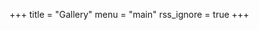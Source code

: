 +++
title = "Gallery"
menu = "main"
rss_ignore = true
+++

<head>
    <meta name="viewport" content="user-scalable=no, width=device-width, initial-scale=1, maximum-scale=1">
    <script type="text/javascript" src="https://cdn.jsdelivr.net/npm/jquery@3.3.1/dist/jquery.min.js"></script>
    <link href="https://cdn.jsdelivr.net/npm/nanogallery2@3/dist/css/nanogallery2.min.css" rel="stylesheet"
        type="text/css">
    <script type="text/javascript"
        src="https://cdn.jsdelivr.net/npm/nanogallery2@3/dist/jquery.nanogallery2.min.js"></script>
</head>

<div id="nanogallery2"
    data-nanogallery2 = '{ 
"viewerTools":     {
        "topLeft":    "pageCounter",
        "topRight":   "fullscreenButton, downloadButton, closeButton"
      },
      "thumbnailWidth":   "auto",
  	  "thumbnailHeight":  400,
      "thumbnailLabel":     { "display": false },
     "galleryMosaic" :   [
          { "c": 1, "r": 1, "w": 2, "h": 2 },
          { "c": 3, "r": 1, "w": 1, "h": 1 },
          { "c": 3, "r": 2, "w": 1, "h": 1 },
          { "c": 1, "r": 3, "w": 1, "h": 1 },
          { "c": 3, "r": 3, "w": 2, "h": 1 }
      ],
      "thumbnailDisplayOutsideScreen": false,
      "thumbnailBorderHorizontal": 0,
      "thumbnailBorderVertical": 0,
      "slideshowDelay": 500,
      "imageTransition": "swipe2"
    }'
  >
      <a href="/images/gallery/2024/28.jpg.webp" data-ngthumb="/images/gallery/2024/28-thumb.jpg.webp"></a>
      <a href="/images/gallery/2024/27.jpg.webp" data-ngthumb="/images/gallery/2024/27-thumb.jpg.webp"></a>
      <a href="/images/gallery/2024/26.jpg.webp" data-ngthumb="/images/gallery/2024/26-thumb.jpg.webp"></a>
      <a href="/images/gallery/2024/25.jpg.webp" data-ngthumb="/images/gallery/2024/25-thumb.jpg.webp"></a>
      <a href="/images/gallery/2024/24.jpg.webp" data-ngthumb="/images/gallery/2024/24-thumb.jpg.webp"></a>
      <a href="/images/gallery/2024/23.jpg.webp" data-ngthumb="/images/gallery/2024/23-thumb.jpg.webp"></a>
      <a href="/images/gallery/2024/22.jpg.webp" data-ngthumb="/images/gallery/2024/22-thumb.jpg.webp"></a>
      <a href="/images/gallery/2024/21.jpg.webp" data-ngthumb="/images/gallery/2024/21-thumb.jpg.webp"></a>
      <a href="/images/gallery/2024/20.jpg.webp" data-ngthumb="/images/gallery/2024/20-thumb.jpg.webp"></a>
      <a href="/images/gallery/2024/19.jpg.webp" data-ngthumb="/images/gallery/2024/19-thumb.jpg.webp"></a>
      <a href="/images/gallery/2024/18.jpg.webp" data-ngthumb="/images/gallery/2024/18-thumb.jpg.webp"></a>
      <a href="/images/gallery/2024/17.jpg.webp" data-ngthumb="/images/gallery/2024/17-thumb.jpg.webp"></a>
      <a href="/images/gallery/2024/16.jpg.webp" data-ngthumb="/images/gallery/2024/16-thumb.jpg.webp"></a>
      <a href="/images/gallery/2024/15.jpg.webp" data-ngthumb="/images/gallery/2024/15-thumb.jpg.webp"></a>
      <a href="/images/gallery/2024/14.jpg.webp" data-ngthumb="/images/gallery/2024/14-thumb.jpg.webp"></a>
      <a href="/images/gallery/2024/13.jpg.webp" data-ngthumb="/images/gallery/2024/13-thumb.jpg.webp"></a>
      <a href="/images/gallery/2024/12.jpg.webp" data-ngthumb="/images/gallery/2024/12-thumb.jpg.webp"></a>
      <a href="/images/gallery/2024/11.jpg.webp" data-ngthumb="/images/gallery/2024/11-thumb.jpg.webp"></a>
      <a href="/images/gallery/2024/10.jpg.webp" data-ngthumb="/images/gallery/2024/10-thumb.jpg.webp"></a>
      <a href="/images/gallery/2024/9.jpg.webp" data-ngthumb="/images/gallery/2024/9-thumb.jpg.webp"></a>
      <a href="/images/gallery/2024/8.jpg.webp" data-ngthumb="/images/gallery/2024/8-thumb.jpg.webp"></a>
      <a href="/images/gallery/2024/7.jpg.webp" data-ngthumb="/images/gallery/2024/7-thumb.jpg.webp"></a>
      <a href="/images/gallery/2024/6.jpg.webp" data-ngthumb="/images/gallery/2024/6-thumb.jpg.webp"></a>
      <a href="/images/gallery/2024/5.jpg.webp" data-ngthumb="/images/gallery/2024/5-thumb.jpg.webp"></a>
      <a href="/images/gallery/2024/4.jpg.webp" data-ngthumb="/images/gallery/2024/4-thumb.jpg.webp"></a>
      <a href="/images/gallery/2024/3.jpg.webp" data-ngthumb="/images/gallery/2024/3-thumb.jpg.webp"></a>
      <a href="/images/gallery/2024/2.jpg.webp" data-ngthumb="/images/gallery/2024/2-thumb.jpg.webp"></a>
      <a href="/images/gallery/2024/1.jpg.webp" data-ngthumb="/images/gallery/2024/1-thumb.jpg.webp"></a>
      <a href="/images/gallery/2023/44.jpg.webp" data-ngthumb="/images/gallery/2023/44-thumb.jpg.webp"></a>
      <a href="/images/gallery/2023/43.jpg.webp" data-ngthumb="/images/gallery/2023/43-thumb.jpg.webp"></a>
      <a href="/images/gallery/2023/42.jpg.webp" data-ngthumb="/images/gallery/2023/42-thumb.jpg.webp"></a>
      <a href="/images/gallery/2023/41.jpg.webp" data-ngthumb="/images/gallery/2023/41-thumb.jpg.webp"></a>
      <a href="/images/gallery/2023/40.jpg.webp" data-ngthumb="/images/gallery/2023/40-thumb.jpg.webp"></a>
      <a href="/images/gallery/2023/39.jpg.webp" data-ngthumb="/images/gallery/2023/39-thumb.jpg.webp"></a>
      <a href="/images/gallery/2023/38.jpg.webp" data-ngthumb="/images/gallery/2023/38-thumb.jpg.webp"></a>
      <a href="/images/gallery/2023/37.jpg.webp" data-ngthumb="/images/gallery/2023/37-thumb.jpg.webp"></a>
      <a href="/images/gallery/2023/36.jpg.webp" data-ngthumb="/images/gallery/2023/36-thumb.jpg.webp"></a>
      <a href="/images/gallery/2023/35.jpg.webp" data-ngthumb="/images/gallery/2023/35-thumb.jpg.webp"></a>
      <a href="/images/gallery/2023/34.jpg.webp" data-ngthumb="/images/gallery/2023/34-thumb.jpg.webp"></a>
      <a href="/images/gallery/2023/33.jpg.webp" data-ngthumb="/images/gallery/2023/33-thumb.jpg.webp"></a>
      <a href="/images/gallery/2023/32.jpg.webp" data-ngthumb="/images/gallery/2023/32-thumb.jpg.webp"></a>
      <a href="/images/gallery/2023/31.jpg.webp" data-ngthumb="/images/gallery/2023/31-thumb.jpg.webp"></a>
      <a href="/images/gallery/2023/30.jpg.webp" data-ngthumb="/images/gallery/2023/30-thumb.jpg.webp"></a>
      <a href="/images/gallery/2023/29.jpg.webp" data-ngthumb="/images/gallery/2023/29-thumb.jpg.webp"></a>
      <a href="/images/gallery/2023/28.jpg.webp" data-ngthumb="/images/gallery/2023/28-thumb.jpg.webp"></a>
      <a href="/images/gallery/2023/27.jpg.webp" data-ngthumb="/images/gallery/2023/27-thumb.jpg.webp"></a>
      <a href="/images/gallery/2023/26.jpg.webp" data-ngthumb="/images/gallery/2023/26-thumb.jpg.webp"></a>
      <a href="/images/gallery/2023/24.jpg.webp" data-ngthumb="/images/gallery/2023/24-thumb.jpg.webp"></a>
      <a href="/images/gallery/2023/25.jpg.webp" data-ngthumb="/images/gallery/2023/25-thumb.jpg.webp"></a>
      <a href="/images/gallery/2023/9.jpg.webp" data-ngthumb="/images/gallery/2023/9-thumb.jpg.webp"></a>
      <a href="/images/gallery/2023/8.jpg.webp" data-ngthumb="/images/gallery/2023/8-thumb.jpg.webp"></a>
      <a href="/images/gallery/2023/7.jpg.webp" data-ngthumb="/images/gallery/2023/7-thumb.jpg.webp"></a>
      <a href="/images/gallery/2023/6.jpg.webp" data-ngthumb="/images/gallery/2023/6-thumb.jpg.webp"></a>
      <a href="/images/gallery/2023/5.jpg.webp" data-ngthumb="/images/gallery/2023/5-thumb.jpg.webp"></a>
      <a href="/images/gallery/2023/4.jpg.webp" data-ngthumb="/images/gallery/2023/4-thumb.jpg.webp"></a>
      <a href="/images/gallery/2023/3.jpg.webp" data-ngthumb="/images/gallery/2023/3-thumb.jpg.webp"></a>
      <a href="/images/gallery/2023/2.jpg.webp" data-ngthumb="/images/gallery/2023/2-thumb.jpg.webp"></a>
      <a href="/images/gallery/2023/1.jpg.webp" data-ngthumb="/images/gallery/2023/1-thumb.jpg.webp"></a>
      <a href="/images/gallery/2023/10.jpg.webp" data-ngthumb="/images/gallery/2023/10-thumb.jpg.webp"></a>
      <a href="/images/gallery/2023/11.jpg.webp" data-ngthumb="/images/gallery/2023/11-thumb.jpg.webp"></a>
      <a href="/images/gallery/2023/12.jpg.webp" data-ngthumb="/images/gallery/2023/12-thumb.jpg.webp"></a>
      <a href="/images/gallery/2023/13.jpg.webp" data-ngthumb="/images/gallery/2023/13-thumb.jpg.webp"></a>
      <a href="/images/gallery/2023/14.jpg.webp" data-ngthumb="/images/gallery/2023/14-thumb.jpg.webp"></a>
      <a href="/images/gallery/2023/15.jpg.webp" data-ngthumb="/images/gallery/2023/15-thumb.jpg.webp"></a>
      <a href="/images/gallery/2023/16.jpg.webp" data-ngthumb="/images/gallery/2023/16-thumb.jpg.webp"></a>
      <a href="/images/gallery/2023/17.jpg.webp" data-ngthumb="/images/gallery/2023/17-thumb.jpg.webp"></a>
      <a href="/images/gallery/2023/18.jpg.webp" data-ngthumb="/images/gallery/2023/18-thumb.jpg.webp"></a>
      <a href="/images/gallery/2023/19.jpg.webp" data-ngthumb="/images/gallery/2023/19-thumb.jpg.webp"></a>
      <a href="/images/gallery/2023/20.jpg.webp" data-ngthumb="/images/gallery/2023/20-thumb.jpg.webp"></a>
      <a href="/images/gallery/2023/21.jpg.webp" data-ngthumb="/images/gallery/2023/21-thumb.jpg.webp"></a>
      <a href="/images/gallery/2023/22.jpg.webp" data-ngthumb="/images/gallery/2023/22-thumb.jpg.webp"></a>
      <a href="/images/gallery/2023/23.jpg.webp" data-ngthumb="/images/gallery/2023/23-thumb.jpg.webp"></a>
      <a href="/images/gallery/2021/1.jpg.webp" data-ngthumb="/images/gallery/2021/1-thumb.jpg.webp"></a>
      <a href="/images/gallery/2021/2.jpg.webp" data-ngthumb="/images/gallery/2021/2-thumb.jpg.webp"></a>
      <a href="/images/gallery/2021/3.jpg.webp" data-ngthumb="/images/gallery/2021/3-thumb.jpg.webp"></a>
      <a href="/images/gallery/2021/4.jpg.webp" data-ngthumb="/images/gallery/2021/4-thumb.jpg.webp"></a>
      <a href="/images/gallery/2021/5.jpg.webp" data-ngthumb="/images/gallery/2021/5-thumb.jpg.webp"></a>
      <a href="/images/gallery/2020/1.jpg.webp" data-ngthumb="/images/gallery/2020/1-thumb.jpg.webp"></a>
      <a href="/images/gallery/2020/2.jpg.webp" data-ngthumb="/images/gallery/2020/2-thumb.jpg.webp"></a>
      <a href="/images/gallery/2020/3.jpg.webp" data-ngthumb="/images/gallery/2020/3-thumb.jpg.webp"></a>
      <a href="/images/gallery/2020/4.jpg.webp" data-ngthumb="/images/gallery/2020/4-thumb.jpg.webp"></a>
      <a href="/images/gallery/2020/5.jpg.webp" data-ngthumb="/images/gallery/2020/5-thumb.jpg.webp"></a>
      <a href="/images/gallery/2020/6.jpg.webp" data-ngthumb="/images/gallery/2020/6-thumb.jpg.webp"></a>
      <a href="/images/gallery/2020/7.jpg.webp" data-ngthumb="/images/gallery/2020/7-thumb.jpg.webp"></a>
      <a href="/images/gallery/2020/8.jpg.webp" data-ngthumb="/images/gallery/2020/8-thumb.jpg.webp"></a>
</div>

